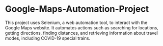# Google-Maps-Automation-Project
This project uses Selenium, a web automation tool, to interact with the Google Maps website. It automates actions such as searching for locations, getting directions, finding distances, and retrieving information about travel modes, including COVID-19 special trains.
